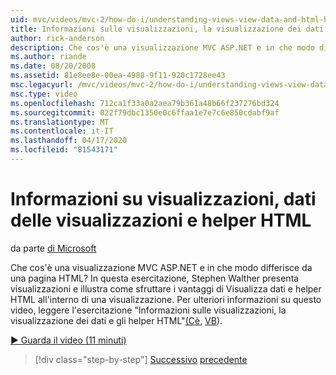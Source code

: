 ```yaml
---
uid: mvc/videos/mvc-2/how-do-i/understanding-views-view-data-and-html-helpers
title: Informazioni sulle visualizzazioni, la visualizzazione dei dati e gli helper HTML Documenti Microsoft
author: rick-anderson
description: Che cos'è una visualizzazione MVC ASP.NET e in che modo differisce da una pagina HTML? In questo tutorial, Stephen Walther introduce a Views e dimostra come è possibile t...
ms.author: riande
ms.date: 08/20/2008
ms.assetid: 81e8ee8e-00ea-4988-9f11-920c1728ee43
msc.legacyurl: /mvc/videos/mvc-2/how-do-i/understanding-views-view-data-and-html-helpers
msc.type: video
ms.openlocfilehash: 712ca1f33a0a2aea79b361a48b66f237276bd324
ms.sourcegitcommit: 022f79dbc1350e0c6ffaa1e7e7c6e850cdabf9af
ms.translationtype: MT
ms.contentlocale: it-IT
ms.lasthandoff: 04/17/2020
ms.locfileid: "81543171"
---
```

# <a name="understanding-views-view-data-and-html-helpers"></a>Informazioni su visualizzazioni, dati delle visualizzazioni e helper HTML

da parte [di Microsoft](https://github.com/microsoft)

Che cos'è una visualizzazione MVC ASP.NET e in che modo differisce da una pagina HTML? In questa esercitazione, Stephen Walther presenta visualizzazioni e illustra come sfruttare i vantaggi di Visualizza dati e helper HTML all'interno di una visualizzazione. Per ulteriori informazioni su questo video, leggere l'esercitazione "Informazioni sulle visualizzazioni, la visualizzazione dei dati e gli helper HTML"[(Cè](../../../overview/older-versions-1/views/asp-net-mvc-views-overview-cs.md), [VB](../../../overview/older-versions-1/views/asp-net-mvc-views-overview-vb.md)).

[&#9654; Guarda il video (11 minuti)](https://channel9.msdn.com/Blogs/ASP-NET-Site-Videos/understanding-views-view-data-and-html-helpers)

> [!div class="step-by-step"]
> [Successivo](understanding-controllers-controller-actions-and-action-results.md)
> [precedente](an-introduction-to-url-routing.md)
